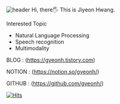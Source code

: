 ![header](https://capsule-render.vercel.app/api?color=F3B9B9&type=waving&height=200&text=Pain%20past%20is%20pleasure&fontColor=663A3A&fontSize=54&fontAlignY=39)
Hi, there🖐 This is Jiyeon Hwang.

Interested Topic
* Natural Language Processing
* Speech recognition
* Multimodality
 
BLOG : (https://gyeonh.tistory.com)

NOTION : (https://notion.so/gyeonh/)

GITHUB : (https://github.com/gyeonh/)


[![Hits](https://hits.seeyoufarm.com/api/count/incr/badge.svg?url=https%3A%2F%2Fgithub.com%2Fgyeonh%2Fhit-counter&count_bg=%23FF8E8E&title_bg=%23F3B9B9&icon=&icon_color=%23FFAB00&title=%F0%9F%A4%9E&edge_flat=false)](https://hits.seeyoufarm.com)
